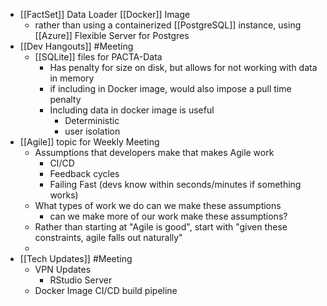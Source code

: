 - [[FactSet]] Data Loader [[Docker]] Image
	- rather than using a containerized [[PostgreSQL]] instance, using [[Azure]] Flexible Server for Postgres
- [[Dev Hangouts]] #Meeting
	- [[SQLite]] files for PACTA-Data
		- Has penalty for size on disk, but allows for not working with data in memory
		- if including in Docker image, would also impose a pull time penalty
		- Including data in docker image is useful
			- Deterministic
			- user isolation
- [[Agile]] topic for Weekly Meeting
	- Assumptions that developers make that makes Agile work
		- CI/CD
		- Feedback cycles
		- Failing Fast (devs know within seconds/minutes if something works)
	- What types of work we do can we make these assumptions
		- can we make more of our work make these assumptions?
	- Rather than starting at "Agile is good", start with "given these constraints, agile falls out naturally"
	-
- [[Tech Updates]] #Meeting
	- VPN Updates
		- RStudio Server
	- Docker Image CI/CD build pipeline